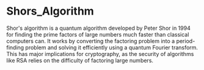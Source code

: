 # Shors_Algorithm
Shor's algorithm is a quantum algorithm developed by Peter Shor in 1994 for finding the prime factors of large numbers much faster than classical computers can. It works by converting the factoring problem into a period-finding problem and solving it efficiently using a quantum Fourier transform. This has major implications for cryptography, as the security of algorithms like RSA relies on the difficulty of factoring large numbers.  

